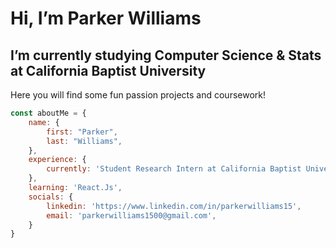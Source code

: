 # Hi, I’m Parker Williams
I’m currently studying Computer Science & Stats at California Baptist University
-
Here you will find some fun passion projects and coursework! 

<!---
ParkerWilliams1/ParkerWilliams1 is a ✨ special ✨ repository because its `README.md` (this file) appears on your GitHub profile.
You can click the Preview link to take a look at your changes.
--->

```javascript
const aboutMe = {
    name: {
        first: "Parker",
        last: "Williams", 
    },
    experience: {
        currently: 'Student Research Intern at California Baptist University',
    },
    learning: 'React.Js',
    socials: {
        linkedin: 'https://www.linkedin.com/in/parkerwilliams15',
        email: 'parkerwilliams1500@gmail.com',
    }
}
```
